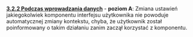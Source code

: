 [**3.2.2 Podczas wprowadzania danych**](https://wcag.lepszyweb.pl/#on-input) - **poziom A**: Zmiana ustawień jakiegokolwiek komponentu interfejsu użytkownika nie powoduje automatycznej zmiany kontekstu, chyba, że użytkownik został poinformowany o takim działaniu zanim zaczął korzystać z komponentu.
